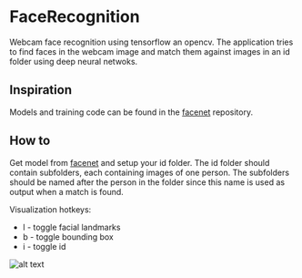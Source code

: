 # FaceRecognition
Webcam face recognition using tensorflow an opencv.
The application tries to find faces in the webcam image and match them against images in an id folder using deep neural netwoks.

## Inspiration
Models and training code can be found in the [facenet](https://github.com/davidsandberg/facenet) repository.

## How to
Get model from [facenet](https://github.com/davidsandberg/facenet) and setup your id folder.
The id folder should contain subfolders, each containing images of one person. The subfolders should be named after the person in the folder since this name is used as output when a match is found.

Visualization hotkeys:
*    l - toggle facial landmarks
*    b - toggle bounding box
*    i - toggle id

![alt text](https://github.com/habrman/FaceRecognition/blob/master/example.png)